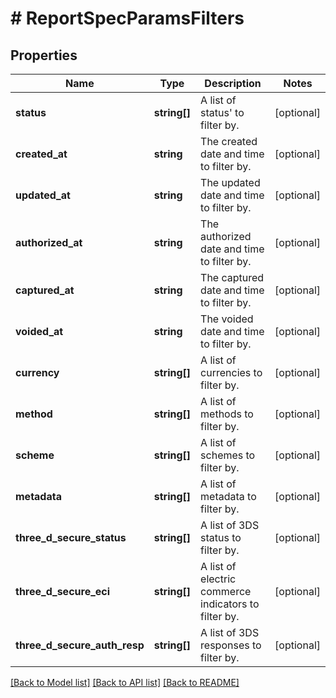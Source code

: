 # # ReportSpecParamsFilters

## Properties

Name | Type | Description | Notes
------------ | ------------- | ------------- | -------------
**status** | **string[]** | A list of status&#39; to filter by. | [optional]
**created_at** | **string** | The created date and time to filter by. | [optional]
**updated_at** | **string** | The updated date and time to filter by. | [optional]
**authorized_at** | **string** | The authorized date and time to filter by. | [optional]
**captured_at** | **string** | The captured date and time to filter by. | [optional]
**voided_at** | **string** | The voided date and time to filter by. | [optional]
**currency** | **string[]** | A list of currencies to filter by. | [optional]
**method** | **string[]** | A list of methods to filter by. | [optional]
**scheme** | **string[]** | A list of schemes to filter by. | [optional]
**metadata** | **string[]** | A list of metadata to filter by. | [optional]
**three_d_secure_status** | **string[]** | A list of 3DS status to filter by. | [optional]
**three_d_secure_eci** | **string[]** | A list of electric commerce indicators to filter by. | [optional]
**three_d_secure_auth_resp** | **string[]** | A list of 3DS responses to filter by. | [optional]

[[Back to Model list]](../../README.md#models) [[Back to API list]](../../README.md#endpoints) [[Back to README]](../../README.md)
